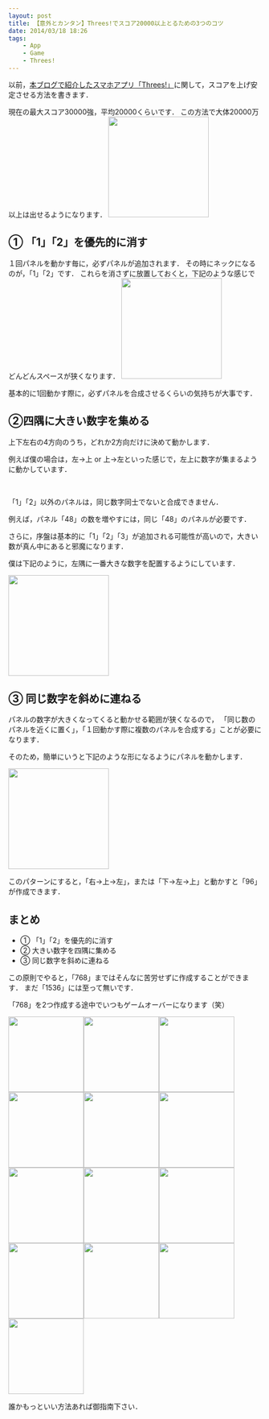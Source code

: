 ```yaml
---
layout: post
title: 【意外とカンタン】Threes!でスコア20000以上とるための3つのコツ
date: 2014/03/18 18:26
tags:
    - App
    - Game
    - Threes!
---
```

以前，<a title="ハマりすぎ注意！新感覚数字パズル「threes!」をやってみた |  For X Developers" href="http://yutarotanaka.com/blog/threes-on-ios/" target="_blank">本ブログで紹介したスマホアプリ「Threes!」</a>に関して，スコアを上げ安定させる方法を書きます．

現在の最大スコア30000強，平均20000くらいです． この方法で大体20000万以上は出せるようになります． <!--more--> <img class="img-frame " alt="" src="http://yutarotanaka.com/blog/wp-content/uploads/2014/01/IMG_07451.png" width="200" />
<h2 class="page-heading">① 「1」「2」を優先的に消す</h2>
１回パネルを動かす毎に，必ずパネルが追加されます． その時にネックになるのが，「1」「2」です． これらを消さずに放置しておくと，下記のような感じでどんどんスペースが狭くなります．

<img class="img-frame " alt="" src="http://yutarotanaka.com/blog/wp-content/uploads/2014/01/IMG_0746.png" width="200" />

基本的に1回動かす際に，必ずパネルを合成させるくらいの気持ちが大事です．
<h2 class="page-heading">②四隅に大きい数字を集める</h2>
上下左右の4方向のうち，どれか2方向だけに決めて動かします．

例えば僕の場合は，左→上 or 上→左といった感じで，左上に数字が集まるように動かしています．

&nbsp;

「1」「2」以外のパネルは，同じ数字同士でないと合成できません．

例えば，パネル「48」の数を増やすには，同じ「48」のパネルが必要です．

さらに，序盤は基本的に「1」「2」「3」が追加される可能性が高いので，大きい数が真ん中にあると邪魔になります．

僕は下記のように，左隅に一番大きな数字を配置するようにしています．

<img class="img-frame " alt="" src="http://yutarotanaka.com/blog/wp-content/uploads/2014/01/IMG_0747.png" width="200" />
<h2 class="page-heading">③ 同じ数字を斜めに連ねる</h2>
パネルの数字が大きくなってくると動かせる範囲が狭くなるので， 「同じ数のパネルを近くに置く」，「１回動かす際に複数のパネルを合成する」ことが必要になります．

そのため，簡単にいうと下記のような形になるようにパネルを動かします．

<img class="img-frame " alt="" src="http://yutarotanaka.com/blog/wp-content/uploads/2014/01/IMG.png" width="200" />

このパターンにすると，「右→上→左」，または「下→左→上」と動かすと「96」が作成できます．
<h2 class="page-heading">まとめ</h2>

- ① 「1」「2」を優先的に消す
- ② 大きい数字を四隅に集める
- ③ 同じ数字を斜めに連ねる

この原則でやると，「768」まではそんなに苦労せずに作成することができます． まだ「1536」には至って無いです．

「768」を2つ作成する途中でいつもゲームオーバーになります（笑）

<img class="img-frame " alt="" src="http://yutarotanaka.com/blog/wp-content/uploads/2014/01/threes-score1.png" width="150" /><img class="img-frame " alt="" src="http://yutarotanaka.com/blog/wp-content/uploads/2014/01/threes-score2.png" width="150" /><img class="img-frame " style="font-size: 14px; line-height: 1.5em;" alt="" src="http://yutarotanaka.com/blog/wp-content/uploads/2014/01/threes-score3.png" width="150" /><img class="img-frame " style="font-size: 14px; line-height: 1.5em;" alt="" src="http://yutarotanaka.com/blog/wp-content/uploads/2014/01/threes-score4.png" width="150" /><img class="img-frame " style="font-size: 14px; line-height: 1.5em;" alt="" src="http://yutarotanaka.com/blog/wp-content/uploads/2014/01/threes-score5.png" width="150" /><img class="img-frame " style="font-size: 14px; line-height: 1.5em;" alt="" src="http://yutarotanaka.com/blog/wp-content/uploads/2014/01/threes-score6.png" width="150" /><img class="img-frame " style="font-size: 14px; line-height: 1.5em;" alt="" src="http://yutarotanaka.com/blog/wp-content/uploads/2014/01/threes-score7.png" width="150" /><img class="img-frame " style="font-size: 14px; line-height: 1.5em;" alt="" src="http://yutarotanaka.com/blog/wp-content/uploads/2014/01/threes-score8.png" width="150" /><img class="img-frame " style="font-size: 14px; line-height: 1.5em;" alt="" src="http://yutarotanaka.com/blog/wp-content/uploads/2014/01/threes-score9.png" width="150" /><img class="img-frame " style="font-size: 14px; line-height: 1.5em;" alt="" src="http://yutarotanaka.com/blog/wp-content/uploads/2014/01/threes-score12.png" width="150" /><img class="img-frame " style="font-size: 14px; line-height: 1.5em;" alt="" src="http://yutarotanaka.com/blog/wp-content/uploads/2014/01/threes-score13.png" width="150" /><img class="img-frame " style="font-size: 14px; line-height: 1.5em;" alt="" src="http://yutarotanaka.com/blog/wp-content/uploads/2014/01/threes-score14.png" width="150" /><img class="img-frame " style="font-size: 14px; line-height: 1.5em;" alt="" src="http://yutarotanaka.com/blog/wp-content/uploads/2014/01/threes-score15.png" width="150" />

<span style="font-size: 14px; line-height: 1.5em;">誰かも</span><span style="font-size: 14px; line-height: 1.5em;">っといい方法あれば御指南下さい．</span>
